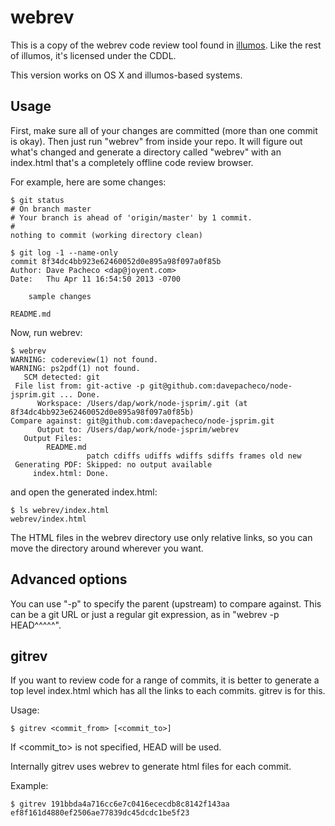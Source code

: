# webrev

This is a copy of the webrev code review tool found in
[illumos](http://www.illumos.org).  Like the rest of illumos, it's licensed
under the CDDL.

This version works on OS X and illumos-based systems.


## Usage

First, make sure all of your changes are committed (more than one commit is
okay).  Then just run "webrev" from inside your repo.  It will figure out what's
changed and generate a directory called "webrev" with an index.html that's a
completely offline code review browser.

For example, here are some changes:

    $ git status
    # On branch master
    # Your branch is ahead of 'origin/master' by 1 commit.
    #
    nothing to commit (working directory clean)

    $ git log -1 --name-only
    commit 8f34dc4bb923e62460052d0e895a98f097a0f85b
    Author: Dave Pacheco <dap@joyent.com>
    Date:   Thu Apr 11 16:54:50 2013 -0700

        sample changes

    README.md

Now, run webrev:

    $ webrev 
    WARNING: codereview(1) not found.
    WARNING: ps2pdf(1) not found.
       SCM detected: git
     File list from: git-active -p git@github.com:davepacheco/node-jsprim.git ... Done.
          Workspace: /Users/dap/work/node-jsprim/.git (at 8f34dc4bb923e62460052d0e895a98f097a0f85b)
    Compare against: git@github.com:davepacheco/node-jsprim.git
          Output to: /Users/dap/work/node-jsprim/webrev
       Output Files:
            README.md
                     patch cdiffs udiffs wdiffs sdiffs frames old new
     Generating PDF: Skipped: no output available
         index.html: Done.

and open the generated index.html:

    $ ls webrev/index.html 
    webrev/index.html

The HTML files in the webrev directory use only relative links, so you can move
the directory around wherever you want.


## Advanced options

You can use "-p" to specify the parent (upstream) to compare against.  This can
be a git URL or just a regular git expression, as in "webrev -p HEAD^^^^^".

## gitrev

If you want to review code for a range of commits, it is better to generate a top
level index.html which has all the links to each commits. gitrev is for this.

Usage:

    $ gitrev <commit_from> [<commit_to>]

If \<commit\_to> is not specified, HEAD will be used.

Internally gitrev uses webrev to generate html files for each commit.

Example:

    $ gitrev 191bbda4a716cc6e7c0416ececdb8c8142f143aa ef8f161d4880ef2506ae77839dc45dcdc1be5f23

